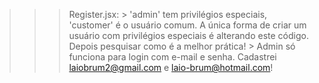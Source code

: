 >>> Register.jsx:
    > 'admin' tem privilégios especiais, 'customer' é o usuário comum. A única forma de criar um usuário com privilégios especiais é alterando este código. Depois pesquisar como é a melhor prática!
    > Admin só funciona para login com e-mail e senha. Cadastrei laiobrum2@gmail.com e laio-brum@hotmail.com!

